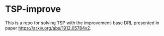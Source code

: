 # TSP-improve
This is a repo for solving TSP with the improvement-base DRL presented in paper https://arxiv.org/abs/1912.05784v2.
